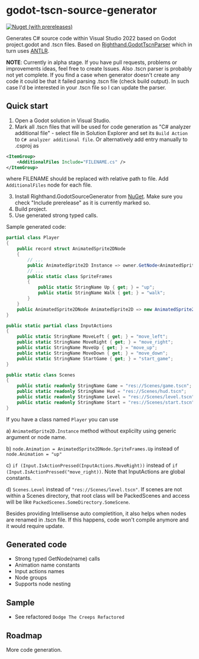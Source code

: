 # godot-tscn-source-generator

[![Nuget (with prereleases)](https://img.shields.io/nuget/vpre/Righthand.GodotSourceGenerator)](https://www.nuget.org/packages/Righthand.GodotSourceGenerator/)

Generates C# source code within Visual Studio 2022 based on Godot project.godot and .tscn files.
Based on [Righthand.GodotTscnParser](https://github.com/MihaMarkic/godot-tscn-parser) which in turn uses [ANTLR](https://www.antlr.org/).

**NOTE**: Currently in alpha stage. If you have pull requests, problems or improvements ideas, feel free to create Issues.
Also .tscn parser is probably not yet complete. If you find a case when generator doesn't create any code it could be that it failed parsing .tscn file (check build output).
In such case I'd be interested in your .tscn file so I can update the parser.

## Quick start

1. Open a Godot solution in Visual Studio.
2. Mark all .tscn files that will be used for code generation as "C# analyzer additional file" - 
select file in Solution Explorer and set its `Build Action` to `C# analyzer additional file`.
Or alternatively add entry manually to .csproj as 
```xml
<ItemGroup>
	<AdditionalFiles Include="FILENAME.cs" />
</ItemGroup>
```
where FILENAME should be replaced with relative path to file. Add `AdditionalFiles` node for each file.

3. Install Righthand.GodotSourceGenerator from [NuGet](https://www.nuget.org/packages/Righthand.GodotSourceGenerator/).
Make sure you check "Include prerelease" as it is currently marked so.
4. Build project.
5. Use generated strong typed calls.

Sample generated code:
```csharp
partial class Player
{
	public record struct AnimatedSprite2DNode
	{
		// ...
		public AnimatedSprite2D Instance => owner.GetNode<AnimatedSprite2D>("AnimatedSprite2D");
		// ...
		public static class SpriteFrames
		{
			public static StringName Up { get; } = "up";
			public static StringName Walk { get; } = "walk";
		}
	}
	public AnimatedSprite2DNode AnimatedSprite2D => new AnimatedSprite2DNode(this);
}

public static partial class InputActions
{
	public static StringName MoveLeft { get; } = "move_left";
	public static StringName MoveRight { get; } = "move_right";
	public static StringName MoveUp { get; } = "move_up";
	public static StringName MoveDown { get; } = "move_down";
	public static StringName StartGame { get; } = "start_game";
}

public static class Scenes
{
	public static readonly StringName Game = "res://Scenes/game.tscn";
	public static readonly StringName Hud = "res://Scenes/hud.tscn";
	public static readonly StringName Level = "res://Scenes/level.tscn";
	public static readonly StringName Start = "res://Scenes/start.tscn";
}
```
If you have a class named `Player` you can use 

a) `AnimatedSprite2D.Instance` method without explicilty using generic argument or node name.

b) `node.Animation = AnimatedSprite2DNode.SpriteFrames.Up` instead of `node.Animation = "up"`

c) `if (Input.IsActionPressed(InputActions.MoveRight))` instead of `if (Input.IsActionPressed("move_right))`.
Note that InputActions are global constants.

d) `Scenes.Level` instead of `"res://Scenes/level.tscn"`. If scenes are not within a Scenes directory, that root 
class will be PackedScenes and access will be like `PackedScenes.SomeDirectory.SomeScene`.

Besides providing Intellisense auto completition, it also helps when nodes are renamed in .tscn file.
If this happens, code won't compile anymore and it would require update.

## Generated code

* Strong typed GetNode<T>(name) calls
* Animation name constants
* Input actions names
* Node groups
* Supports node nesting

## Sample

* See refactored `Dodge The Creeps Refactored`

## Roadmap

More code generation.